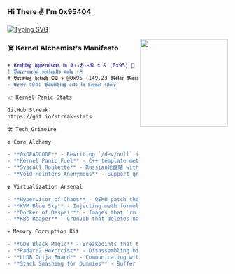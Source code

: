 ### Hi There ✌️ I'm 0x95404 

[![Typing SVG](https://readme-typing-svg.herokuapp.com?font=Hack+NERD+Font&size=24&duration=4000&color=00F7FF&background=000000&center=true&vCenter=true&width=900&lines=𝕳𝖔𝖕𝖊𝖋𝖚𝖑𝖓𝖊𝖘𝖘+𝖎+𝖜𝖎𝖑𝖑+𝖛𝖆𝖓𝖎𝖘𝖍+𝖜𝖎𝖙𝖍+𝖙𝖍𝖊+𝖘𝖆𝖓𝖉𝖘+𝖔𝖋+𝖙𝖎𝖒𝖊;𝕭𝖊𝖞𝖔𝖓𝖉+𝖙𝖍𝖊+𝖍𝖔𝖗𝖎𝖟𝖔𝖓+𝖎𝖓+𝕱𝖚𝖑𝖑+𝕸𝖊𝖆𝖘𝖚𝖗𝖊𝖘)](https://git.io/typing-svg)

<img align="right" src="https://i.giphy.com/media/LmNwrBhejkK9EFP504/200w.webp" width="200" />

### **☠️ Kernel Alchemist's Manifesto**
```diff
+ 𝕮𝖗𝖆𝖋𝖙𝖎𝖓𝖌 𝖍𝖞𝖕𝖊𝖗𝖛𝖎𝖘𝖔𝖗𝖘 𝖎𝖓 𝕮₁₀𝕳₁₅𝕹 ⚗️ & ⟨0x95⟩ 🔣  
! 𝕭𝖆𝖗𝖊-𝖒𝖊𝖙𝖆𝖑 𝖘𝖊𝖌𝖋𝖆𝖚𝖑𝖙𝖘 𝖔𝖓𝖑𝖞 ⚡🖲️  
# 𝕭𝖗𝖊𝖜𝖎𝖓𝖌 𝖍𝖊𝖎𝖘𝖊𝖍_𝕺𝕾 🌀 @0x95 (149.23 𝕸𝖔𝖑𝖆𝖗 𝕸𝖆𝖘𝖘)  
- 𝕰𝖗𝖗𝖔𝖗 404: 𝖁𝖆𝖓𝖎𝖘𝖍𝖎𝖓𝖌 𝖆𝖈𝖙𝖘 𝖎𝖓 𝖐𝖊𝖗𝖓𝖊𝖑 𝖘𝖕𝖆𝖈𝖊  

📈 Kernel Panic Stats

GitHub Streak
https://git.io/streak-stats

🛠️ Tech Grimoire

⚙️ Core Alchemy

- **0xDEADCODE** - Rewriting `/dev/null` in hex  
- **Kernel Panic Fuel** - C++ template metaprogramming that segfaults on sight  
- **Syscall Roulette** - Russian轮盘赌 with `fork()`  
- **Void Pointers Anonymous** - Support group for dereferencing addicts  

☢️ Virtualization Arsenal

- **Hypervisor of Chaos** - QEMU patch that randomizes CPUID  
- **KVM Blue Sky** - Injecting meth formulas into VM entropy pools  
- **Docker of Despair** - Images that `rm -rf /*` on `docker stop`  
- **K8s Reaper** - CronJob that deletes namespaces at midnight  

💀 Memory Corruption Kit

- **GDB Black Magic** - Breakpoints that trigger triple faults  
- **Radare2 Hexorcist** - Disassembling binaries into I Ching hexagrams  
- **LLDB Ouija Board** - Communicating with dead processes  
- **Stack Smashing for Dummies** - Buffer overflow coloring book  


